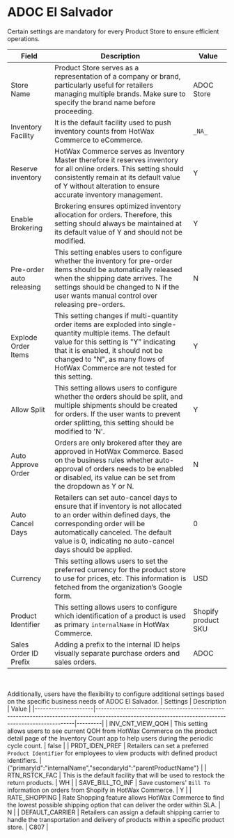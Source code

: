 # ADOC El Salvador

Certain settings are mandatory for every Product Store to ensure efficient operations.

| Field                | Description                                                                                                                                                                                      | Value          |
|----------------------|--------------------------------------------------------------------------------------------------------------------------------------------------------------------------------------------------|----------------|
| Store Name           | Product Store serves as a representation of a company or brand, particularly useful for retailers managing multiple brands. Make sure to specify the brand name before proceeding.                 | ADOC Store     |
| Inventory Facility   | It is the default facility used to push inventory counts from HotWax Commerce to eCommerce.                                                                                                   | `_NA_`           |
| Reserve inventory    | HotWax Commerce serves as Inventory Master therefore it reserves inventory for all online orders. This setting should consistently remain at its default value of Y without alteration to ensure accurate inventory management.                    | Y              |
| Enable Brokering     | Brokering ensures optimized inventory allocation for orders. Therefore, this setting should always be maintained at its default value of Y and should not be modified.                             | Y              |
| Pre-order auto releasing | This setting enables users to configure whether the inventory for pre-order items should be automatically released when the shipping date arrives. The settings should be changed to N if the user wants manual control over releasing pre-orders. | N              |
| Explode Order Items  | This setting changes if multi-quantity order items are exploded into single-quantity multiple items. The default value for this setting is "Y" indicating that it is enabled, it should not be changed to "N", as many flows of HotWax Commerce are not tested for this setting. | Y              |
| Allow Split          | This setting allows users to configure whether the orders should be split, and multiple shipments should be created for orders. If the user wants to prevent order splitting, this setting should be modified to 'N'.                            | Y              |
| Auto Approve Order   | Orders are only brokered after they are approved in HotWax Commerce. Based on the business rules whether auto-approval of orders needs to be enabled or disabled, its value can be set from the dropdown as Y or N.                                     | N              |
| Auto Cancel Days     | Retailers can set auto-cancel days to ensure that if inventory is not allocated to an order within defined days, the corresponding order will be automatically canceled. The default value is 0, indicating no auto-cancel days should be applied. | 0              |
| Currency             | This setting allows users to set the preferred currency for the product store to use for prices, etc. This information is fetched from the organization’s Google form.                                     | USD            |
| Product Identifier   | This setting allows users to configure which identification of a product is used as primary `internalName` in HotWax Commerce.                                                                | Shopify product SKU |
| Sales Order ID Prefix | Adding a prefix to the internal ID helps visually separate purchase orders and sales orders.                                                                                                   | ADOC           |

<br></br>
Additionally, users have the flexibility to configure additional settings based on the specific business needs of ADOC El Salvador.
| Settings            | Description                                                                                                                                        | Value   |
|---------------------|----------------------------------------------------------------------------------------------------------------------------------------------------|---------|
| INV_CNT_VIEW_QOH    | This setting allows users to see current QOH from HotWax Commerce on the product detail page of the Inventory Count app to help users during the periodic cycle count.                                       | false   |
| PRDT_IDEN_PREF      | Retailers can set a preferred `Product Identifier` for employees to view products with defined product identifiers.                                  | {"primaryId":"internalName","secondaryId":"parentProductName"} |
| RTN_RSTCK_FAC       | This is the default facility that will be used to restock the return products.                                                                    | WH      |
| SAVE_BILL_TO_INF    | Save customers' `Bill To` information on orders from Shopify in HotWax Commerce.                                                                  | Y       |
| RATE_SHOPPING       | Rate Shopping feature allows HotWax Commerce to find the lowest possible shipping option that can deliver the order within SLA.                    | N       |
| DEFAULT_CARRIER     | Retailers can assign a default shipping carrier to handle the transportation and delivery of products within a specific product store.              | C807    |
